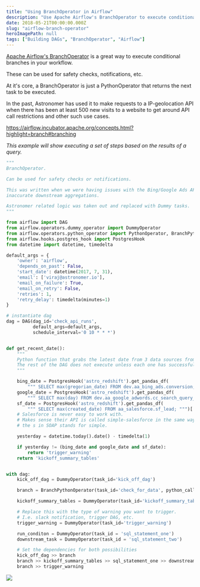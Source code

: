 ```yaml
---
title: "Using BranchOperator in Airflow"
description: "Use Apache Airflow's BranchOperator to execute conditional branches in your workflow"
date: 2018-05-21T00:00:00.000Z
slug: "airflow-branch-operator"
heroImagePath: null
tags: ["Building DAGs", "BranchOperator", "Airflow"]
---
```


[Apache Airflow's BranchOperator](https://airflow.apache.org/code.html#operator-api) is a great way to execute conditional branches in your workflow.

These can be used for safety checks, notifications, etc.

At it's core, a BranchOperator is just a PythonOperator that returns the next task to be executed.

In the past, Astronomer has used it to make requests to a IP-geolocation API when there has been at least 500 new visits to a website to get around API call restrictions and other such use cases.

https://airflow.incubator.apache.org/concepts.html?highlight=branch#branching

_This example will show executing a set of steps based on the results of a query._

```py
"""
BranchOperator.

Can be used for safety checks or notifications.

This was written when we were having issues with the Bing/Google Ads APIs. Lack of data would lead to
inaccurate downstream aggregations.

Astronomer related logic was taken out and replaced with Dummy tasks.
"""

from airflow import DAG
from airflow.operators.dummy_operator import DummyOperator
from airflow.operators.python_operator import PythonOperator, BranchPythonOperator
from airflow.hooks.postgres_hook import PostgresHook
from datetime import datetime, timedelta

default_args = {
    'owner': 'airflow',
    'depends_on_past': False,
    'start_date': datetime(2017, 7, 31),
    'email': ['viraj@astronomer.io'],
    'email_on_failure': True,
    'email_on_retry': False,
    'retries': 1,
    'retry_delay': timedelta(minutes=1)
}

# instantiate dag
dag = DAG(dag_id='check_api_runs',
          default_args=default_args,
          schedule_interval='0 10 * * *')


def get_recent_date():
    """
    Python function that grabs the latest date from 3 data sources from internal reporting.
    The rest of the DAG does not execute unless each one has successfully run.
    """

    bing_date = PostgresHook('astro_redshift').get_pandas_df(
        """ SELECT max(gregorian_date) FROM dev.aa_bing_ads.conversion;""")['max'][0]
    google_date = PostgresHook('astro_redshift').get_pandas_df(
        """ SELECT max(day) FROM dev.aa_google_adwords.cc_search_query_performance_report   ; """)['max'][0]
    sf_date = PostgresHook('astro_redshift').get_pandas_df(
        """ SELECT max(created_date) FROM aa_salesforce.sf_lead; """)['max'][0].to_pydatetime().date()
    # Salesforce is never easy to work with.
    # Makes sense their API is called simple-salesforce in the same way
    # the s in SOAP stands for simple.

    yesterday = datetime.today().date() - timedelta(1)

    if yesterday != (bing_date and google_date and sf_date):
        return 'trigger_warning'
    return 'kickoff_summary_tables'


with dag:
    kick_off_dag = DummyOperator(task_id='kick_off_dag')

    branch = BranchPythonOperator(task_id='check_for_data', python_callable=get_recent_date)

    kickoff_summary_tables = DummyOperator(task_id='kickoff_summary_tables')

    # Replace this with the type of warning you want to trigger.
    # I.e. slack notification, trigger DAG, etc.
    trigger_warning = DummyOperator(task_id='trigger_warning')

    run_conditon = DummyOperator(task_id = 'sql_statement_one')
    downstream_task = DummyOperator(task_id = 'sql_statement_two')

    # Set the dependencies for both possibilities
    kick_off_dag >> branch
    branch >> kickoff_summary_tables >> sql_statement_one >> downstream_task
    branch >> trigger_warning
```

![](https://assets.astronomer.io/website/img/guides/branch_operator_dag.png)
